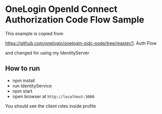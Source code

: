 # OneLogin OpenId Connect Authorization Code Flow Sample

This example is copied from 


https://github.com/onelogin/onelogin-oidc-node/tree/master/1. Auth Flow


and changed for using my IdentityServer

## How to run

- npm install
- run IdentityService
- npm start
- open browser at `http://localhost:3000`

You should see the client roles inside profile




